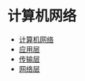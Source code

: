 # 计算机网络

- [计算机网络](https://github.com/lazecoding/Note/blob/main/note/articles/network/计算机网络.md)
- [应用层](https://github.com/lazecoding/Note/blob/main/note/articles/network/应用层.md)
- [传输层](https://github.com/lazecoding/Note/blob/main/note/articles/network/传输层.md)
- [网络层](https://github.com/lazecoding/Note/blob/main/note/articles/network/网络层.md)